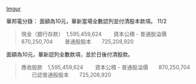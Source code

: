 [Imgur](https://i.imgur.com/yix3dGV.jpg)

華邦電分錄：
面額為10元，華新當場全數認列並付清股本款項。
11/2
>現金（銀行存款）　1,595,459,624
>　　資本公積 - 普通股溢價　　870,250,704
>　　普通股股本　　725,208,920

面額為10元，華新認列全數款項，並於日後付清股款。

>應收股款　1,595,459,624
>　　資本公積 - 普通股溢價　　870,250,704
>　　已認普通股股本　　725,208,920